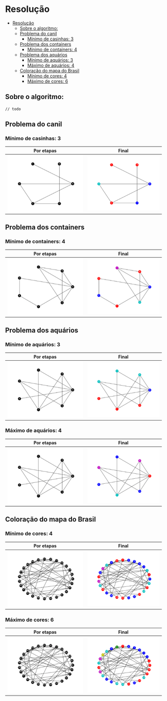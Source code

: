 # Resolução


- [Resolução](#resolução)
  - [Sobre o algoritmo:](#sobre-o-algoritmo)
  - [Problema do canil <a name = "cachorros"></a>](#problema-do-canil-)
    - [Mínimo de casinhas: 3](#mínimo-de-casinhas-3)
  - [Problema dos containers <a name = "containers"></a>](#problema-dos-containers-)
    - [Mínimo de containers: 4](#mínimo-de-containers-4)
  - [Problema dos aquários <a name = "peixes"></a>](#problema-dos-aquários-)
    - [Mínimo de aquários: 3](#mínimo-de-aquários-3)
    - [Máximo de aquários: 4](#máximo-de-aquários-4)
  - [Coloração do mapa do Brasil <a name = "brasil"></a>](#coloração-do-mapa-do-brasil-)
    - [Mínimo de cores: 4](#mínimo-de-cores-4)
    - [Máximo de cores: 6](#máximo-de-cores-6)

## Sobre o algoritmo:
```
// todo
```
## Problema do canil <a name = "cachorros"></a>

### Mínimo de casinhas: 3

Por etapas          |  Final
:-------------------------:|:-------------------------:
![](Cachorros/animacao_coloracao_Cachorros.gif) |  ![](Cachorros/grafo_Cachorros.png)





## Problema dos containers <a name = "containers"></a>

### Mínimo de containers: 4

Por etapas          |  Final
:-------------------------:|:-------------------------:
![](Containers/animacao_coloracao_Containers.gif) | ![](Containers/grafo_Containers.png)




## Problema dos aquários <a name = "peixes"></a>

### Mínimo de aquários: 3
Por etapas          |  Final
:-------------------------:|:-------------------------:
![](Peixes/animacao_coloracao_Peixes_min_cores.gif) | ![](Peixes/grafo_min_cores_Peixes.png)

### Máximo de aquários: 4
Por etapas          |  Final
:-------------------------:|:-------------------------:
![](Peixes/animacao_coloracao_Peixes_max_cores.gif) | ![](Peixes/grafo_max_cores_Peixes.png)


## Coloração do mapa do Brasil <a name = "brasil"></a>

### Mínimo de cores: 4
Por etapas          |  Final
:-------------------------:|:-------------------------:
![](Brasil/animacao_coloracao_Brasil_min_cores.gif) | ![](Brasil/grafo_min_cores_Brasil.png)

### Máximo de cores: 6
Por etapas          |  Final
:-------------------------:|:-------------------------:
![](Brasil/animacao_coloracao_Brasil_max_cores.gif) | ![](Brasil/grafo_max_cores_Brasil.png)



